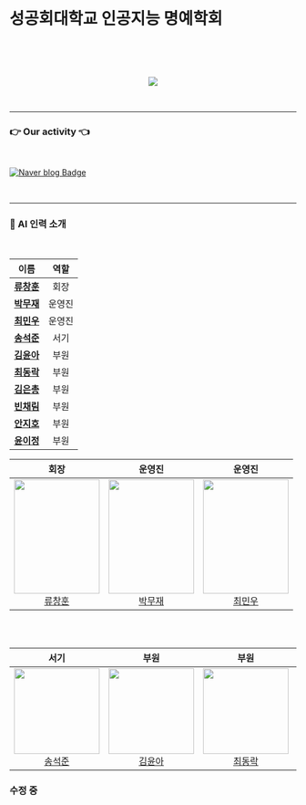 <div align="center">
</div>

# 성공회대학교 인공지능 명예학회


</br></br></br>


<p align="center"><img src="https://github.com/Ryuchanghoon/Quality_improvement_GAN/assets/107829554/61552df9-80d6-46ee-a67e-9502929ded6d"/></p>

</br>

---


### 👉  Our activity  👈

</br>

[![Naver blog Badge](https://img.shields.io/badge/-Naver%20blog-brightgreen?style=flat-square&logo=Naver&logoColor=white&link=https://cafe.naver.com/skhuai)](https://cafe.naver.com/skhuai)



</br>


---




<h3>
🦾 AI 인력 소개
</h3>
</br>

| 이름 | 역할 | 
|:----:|:----:|
| [**류창훈**](https://github.com/Ryuchanghoon) | 회장 | #
| [**박무재**](https://github.com/Mujae) | 운영진 | #
| [**최민우**](https://github.com/chaiminwoo0223) | 운영진 | #
| [**송석준**](https://github.com/suwdle) | 서기 | #
| [**김윤아**](https://github.com/kkiwiio) | 부원 | #
| [**최동락**](https://github.com/rakdong) | 부원 | # 
| [**김은총**](https://github.com/rltgjqmtkdydwk) | 부원 |  
| [**빈채림**](https://github.com/chaelimee) | 부원 |  
| [**안지호**](https://github.com/anijiho) | 부원 |  
| [**윤이정**](https://github.com/Today-ijeong) | 부원 | 





| 회장 | 운영진 | 운영진 |
|:----:|:-----:|:-----:|
| <img src="https://github.com/Ryuchanghoon/Practice/assets/107829554/085d19a0-04cd-4829-8924-95d8d3242faf" width="150px" height="200" /><br>[류창훈](https://github.com/Ryuchanghoon) | <img src="https://github.com/Ryuchanghoon/Practice/assets/107829554/8d07ab1d-abb7-43d0-917b-155a698406ba" width="150px" height="200" /><br>[박무재](https://github.com/Mujae) | <img src="https://github.com/Ryuchanghoon/Practice/assets/107829554/a04e5f5f-896f-4598-a45e-8e80bf120924" width="150px" height="200" /><br>[최민우](https://github.com/chaiminwoo0223) |

</br>
</br>

| 서기 | 부원 | 부원 | 부원 | 부원 | 부원 | 부원 |
|:----:|:-----:|:-----:|:-----:|:-----:|:-----:|:-----:|
| <img src="https://github.com/Ryuchanghoon/Practice/assets/107829554/90bd2ff0-f84f-4a89-85bc-a0b52b87590e" width="150px" height="150" /><br>[송석준](https://github.com/suwdle) | <img src="https://github.com/Ryuchanghoon/Practice/assets/107829554/03c6e1d6-abd1-4234-bee4-aab4880e39fd" width="150px" height="150" /><br>[김윤아](https://github.com/kkiwiio) | <img src="https://github.com/Ryuchanghoon/Practice/assets/107829554/08839531-5eae-4375-8b9b-56bccc7e5c34" width="150px" height="150" /><br>[최동락](https://github.com/rakdong) | <img src="https://github.com/Ryuchanghoon/Practice/assets/107829554/ceec1c28-931d-419f-9727-a324d002b290" width="150px" height="150" /><br>[김은총](https://github.com/rltgjqmtkdydwk) |<img src="사진_URL" width="150px" height="150" /><br>[빈채림](https://github.com/chaelimee) |<img src="https://github.com/Ryuchanghoon/Practice/assets/107829554/ebefeeeb-dbf3-4365-abd7-3de76b17e01b" width="150px" height="150" /><br>[안지호](https://github.com/anijiho) |<img src="사진_URL" width="150px" height="150" /><br>[운이정](https://github.com/Today-ijeong) |


### 수정 중
